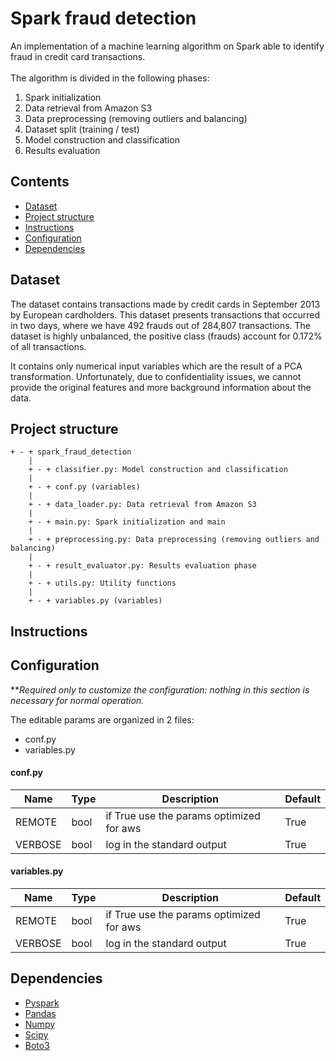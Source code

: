 # Spark fraud detection

An implementation of a machine learning algorithm on Spark able to identify fraud in credit card transactions.<br><br>
The algorithm is divided in the following phases:

1. Spark initialization
2. Data retrieval from Amazon S3
3. Data preprocessing (removing outliers and balancing)
4. Dataset split (training / test)
5. Model construction and classification
8. Results evaluation

## Contents

* [Dataset](#Dataset)
* [Project structure](#Progect-structure)
* [Instructions](#Instructions)
* [Configuration](#Configuration)
* [Dependencies](#Dependencies)

## Dataset 

The dataset contains transactions made by credit cards in September 2013 by European cardholders. 
This dataset presents transactions that occurred in two days, where we have 492 frauds out of 284,807 transactions. The dataset is highly unbalanced, the positive class (frauds) account for 0.172% of all transactions.

It contains only numerical input variables which are the result of a PCA transformation. Unfortunately, due to confidentiality issues, we cannot provide the original features and more background information about the data.

## Project structure

```
+ - + spark_fraud_detection
    |
    + - + classifier.py: Model construction and classification
    |
    + - + conf.py (variables)
    |
    + - + data_loader.py: Data retrieval from Amazon S3
    |
    + - + main.py: Spark initialization and main
    |
    + - + preprocessing.py: Data preprocessing (removing outliers and balancing)
    |
    + - + result_evaluator.py: Results evaluation phase
    |
    + - + utils.py: Utility functions
    |
    + - + variables.py (variables)
```

## Instructions


## Configuration

***Required only to customize the configuration: nothing in this section is necessary for normal operation.*<br>

The editable params are organized in 2 files: 
* conf.py 
* variables.py

#### conf.py

| Name           |  Type   | Description                                | Default               |
|----------------|---------|--------------------------------------------|-----------------------|
| REMOTE         |  bool   | if True use the params optimized for aws   | True                  |
| VERBOSE        |  bool   | log in the standard output                 | True                  |

#### variables.py

| Name           |  Type   | Description                                | Default               |
|----------------|---------|--------------------------------------------|-----------------------|
| REMOTE         |  bool   | if True use the params optimized for aws   | True                  |
| VERBOSE        |  bool   | log in the standard output                 | True                  |

## Dependencies

* [Pyspark](https://pypi.org/project/pyspark/)
* [Pandas](https://pypi.org/project/pandas/)
* [Numpy](https://pypi.org/project/numpy/)
* [Scipy](https://pypi.org/project/scipy/)
* [Boto3](https://pypi.org/project/boto3/)



